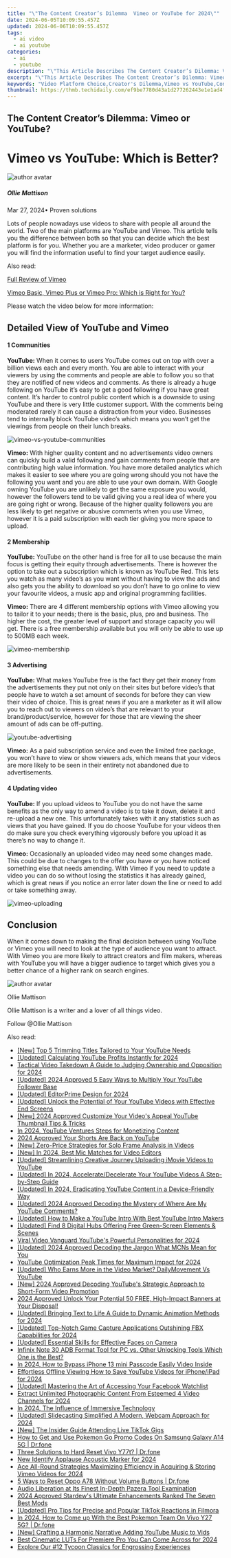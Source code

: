 ```yaml
---
title: "\"The Content Creator’s Dilemma  Vimeo or YouTube for 2024\""
date: 2024-06-05T10:09:55.457Z
updated: 2024-06-06T10:09:55.457Z
tags:
  - ai video
  - ai youtube
categories:
  - ai
  - youtube
description: "\"This Article Describes The Content Creator’s Dilemma: Vimeo or YouTube for 2024\""
excerpt: "\"This Article Describes The Content Creator’s Dilemma: Vimeo or YouTube for 2024\""
keywords: "Video Platform Choice,Creator's Dilemma,Vimeo vs YouTube,Content Marketing,Streaming Strategy,Online Video Trends,Digital Publishing Decisions"
thumbnail: https://thmb.techidaily.com/ef9be7780d43a1d277262443e1e1ad4f9cd5011c4e9a9bd97f972e7408a7d734.jpg
---
```


## The Content Creator’s Dilemma: Vimeo or YouTube?

# Vimeo vs YouTube: Which is Better?

![author avatar](https://images.wondershare.com/filmora/article-images/ollie-mattison.jpg)

##### Ollie Mattison

 Mar 27, 2024• Proven solutions

Lots of people nowadays use videos to share with people all around the world. Two of the main platforms are YouTube and Vimeo. This article tells you the difference between both so that you can decide which the best platform is for you. Whether you are a marketer, video producer or gamer you will find the information useful to find your target audience easily.

Also read:

[Full Review of Vimeo](https://tools.techidaily.com/wondershare/filmora/download/)

[Vimeo Basic, Vimeo Plus or Vimeo Pro: Which is Right for You?](https://tools.techidaily.com/wondershare/filmora/download/)

Please watch the video below for more information:

## Detailed View of YouTube and Vimeo

#### 1  Communities

**YouTube:** When it comes to users YouTube comes out on top with over a billion views each and every month. You are able to interact with your viewers by using the comments and people are able to follow you so that they are notified of new videos and comments. As there is already a huge following on YouTube it’s easy to get a good following if you have great content. It’s harder to control public content which is a downside to using YouTube and there is very little customer support. With the comments being moderated rarely it can cause a distraction from your video. Businesses tend to internally block YouTube video’s which means you won’t get the viewings from people on their lunch breaks.

![vimeo-vs-youtube-communities](https://images.wondershare.com/filmora/article-images/vimeo-vs-youtube-communities.jpg)

**Vimeo:** With higher quality content and no advertisements video owners can quickly build a valid following and gain comments from people that are contributing high value information. You have more detailed analytics which makes it easier to see where you are going wrong should you not have the following you want and you are able to use your own domain. With Google owning YouTube you are unlikely to get the same exposure you would, however the followers tend to be valid giving you a real idea of where you are going right or wrong. Because of the higher quality followers you are less likely to get negative or abusive comments when you use Vimeo, however it is a paid subscription with each tier giving you more space to upload.

#### 2  Membership

**YouTube:** YouTube on the other hand is free for all to use because the main focus is getting their equity through advertisements. There is however the option to take out a subscription which is known as YouTube Red. This lets you watch as many video’s as you want without having to view the ads and also gets you the ability to download so you don’t have to go online to view your favourite videos, a music app and original programming facilities.

**Vimeo:** There are 4 different membership options with Vimeo allowing you to tailor it to your needs; there is the basic, plus, pro and business. The higher the cost, the greater level of support and storage capacity you will get. There is a free membership available but you will only be able to use up to 500MB each week.

![vimeo-membership](https://images.wondershare.com/filmora/article-images/vimeo-membership.jpg)

#### 3  Advertising

**YouTube:** What makes YouTube free is the fact they get their money from the advertisements they put not only on their sites but before video’s that people have to watch a set amount of seconds for before they can view their video of choice. This is great news if you are a marketer as it will allow you to reach out to viewers on video’s that are relevant to your brand/product/service, however for those that are viewing the sheer amount of ads can be off-putting.

![youtube-advertising](https://images.wondershare.com/filmora/article-images/youtube-advertising.jpg)

**Vimeo:** As a paid subscription service and even the limited free package, you won’t have to view or show viewers ads, which means that your videos are more likely to be seen in their entirety not abandoned due to advertisements.

#### 4  Updating video

**YouTube:** If you upload videos to YouTube you do not have the same benefits as the only way to amend a video is to take it down, delete it and re-upload a new one. This unfortunately takes with it any statistics such as views that you have gained. If you do choose YouTube for your videos then do make sure you check everything vigorously before you upload it as there’s no way to change it.

**Vimeo:** Occasionally an uploaded video may need some changes made. This could be due to changes to the offer you have or you have noticed something else that needs amending. With Vimeo if you need to update a video you can do so without losing the statistics it has already gained, which is great news if you notice an error later down the line or need to add or take something away.

![vimeo-uploading](https://images.wondershare.com/filmora/article-images/vimeo-uploading.jpg)

## Conclusion

When it comes down to making the final decision between using YouTube or Vimeo you will need to look at the type of audience you want to attract. With Vimeo you are more likely to attract creators and film makers, whereas with YouTube you will have a bigger audience to target which gives you a better chance of a higher rank on search engines.

![author avatar](https://images.wondershare.com/filmora/article-images/ollie-mattison.jpg)

Ollie Mattison

Ollie Mattison is a writer and a lover of all things video.

Follow @Ollie Mattison

<span class="atpl-alsoreadstyle">Also read:</span>
<div><ul>
<li><a href="https://facebook-video-footage.techidaily.com/new-top-5-trimming-titles-tailored-to-your-youtube-needs/"><u>[New] Top 5 Trimming Titles Tailored to Your YouTube Needs</u></a></li>
<li><a href="https://facebook-video-footage.techidaily.com/updated-calculating-youtube-profits-instantly-for-2024/"><u>[Updated] Calculating YouTube Profits Instantly for 2024</u></a></li>
<li><a href="https://facebook-video-footage.techidaily.com/tactical-video-takedown-a-guide-to-judging-ownership-and-opposition-for-2024/"><u>Tactical Video Takedown  A Guide to Judging Ownership and Opposition for 2024</u></a></li>
<li><a href="https://facebook-video-footage.techidaily.com/updated-2024-approved-5-easy-ways-to-multiply-your-youtube-follower-base/"><u>[Updated] 2024 Approved  5 Easy Ways to Multiply Your YouTube Follower Base</u></a></li>
<li><a href="https://facebook-video-footage.techidaily.com/updated-editorprime-design-for-2024/"><u>[Updated] EditorPrime Design for 2024</u></a></li>
<li><a href="https://facebook-video-footage.techidaily.com/updated-unlock-the-potential-of-your-youtube-videos-with-effective-end-screens/"><u>[Updated] Unlock the Potential of Your YouTube Videos with Effective End Screens</u></a></li>
<li><a href="https://facebook-video-footage.techidaily.com/new-2024-approved-customize-your-videos-appeal-youtube-thumbnail-tips-and-tricks/"><u>[New] 2024 Approved  Customize Your Video's Appeal  YouTube Thumbnail Tips & Tricks</u></a></li>
<li><a href="https://facebook-video-footage.techidaily.com/in-2024-youtube-ventures-steps-for-monetizing-content/"><u>In 2024, YouTube Ventures  Steps for Monetizing Content</u></a></li>
<li><a href="https://facebook-video-footage.techidaily.com/2024-approved-your-shorts-are-back-on-youtube/"><u>2024 Approved  Your Shorts Are Back on YouTube</u></a></li>
<li><a href="https://facebook-video-footage.techidaily.com/new-zero-price-strategies-for-solo-frame-analysis-in-videos/"><u>[New] Zero-Price Strategies for Solo Frame Analysis in Videos</u></a></li>
<li><a href="https://facebook-video-footage.techidaily.com/new-in-2024-best-mic-matches-for-video-editors/"><u>[New] In 2024, Best Mic Matches for Video Editors</u></a></li>
<li><a href="https://facebook-video-footage.techidaily.com/updated-streamlining-creative-journey-uploading-imovie-videos-to-youtube/"><u>[Updated] Streamlining Creative Journey  Uploading iMovie Videos to YouTube</u></a></li>
<li><a href="https://facebook-video-footage.techidaily.com/updated-in-2024-acceleratedecelerate-your-youtube-videos-a-step-by-step-guide/"><u>[Updated] In 2024, Accelerate/Decelerate Your YouTube Videos  A Step-by-Step Guide</u></a></li>
<li><a href="https://facebook-video-footage.techidaily.com/updated-in-2024-eradicating-youtube-content-in-a-device-friendly-way/"><u>[Updated] In 2024, Eradicating YouTube Content in a Device-Friendly Way</u></a></li>
<li><a href="https://facebook-video-footage.techidaily.com/updated-2024-approved-decoding-the-mystery-of-where-are-my-youtube-comments/"><u>[Updated] 2024 Approved  Decoding the Mystery of Where Are My YouTube Comments?</u></a></li>
<li><a href="https://facebook-video-footage.techidaily.com/updated-how-to-make-a-youtube-intro-with-best-youtube-intro-makers/"><u>[Updated] How to Make a YouTube Intro With Best YouTube Intro Makers</u></a></li>
<li><a href="https://facebook-video-footage.techidaily.com/updated-find-8-digital-hubs-offering-free-green-screen-elements-and-scenes/"><u>[Updated] Find 8 Digital Hubs Offering Free Green-Screen Elements & Scenes</u></a></li>
<li><a href="https://facebook-video-footage.techidaily.com/viral-video-vanguard-youtubes-powerful-personalities-for-2024/"><u>Viral Video Vanguard  YouTube's Powerful Personalities for 2024</u></a></li>
<li><a href="https://facebook-video-footage.techidaily.com/updated-2024-approved-decoding-the-jargon-what-mcns-mean-for-you/"><u>[Updated] 2024 Approved  Decoding the Jargon  What MCNs Mean for You</u></a></li>
<li><a href="https://facebook-video-footage.techidaily.com/youtube-optimization-peak-times-for-maximum-impact-for-2024/"><u>YouTube Optimization  Peak Times for Maximum Impact for 2024</u></a></li>
<li><a href="https://facebook-video-footage.techidaily.com/updated-who-earns-more-in-the-video-market-dailymovement-vs-youtube/"><u>[Updated] Who Earns More in the Video Market? DailyMovement Vs YouTube</u></a></li>
<li><a href="https://facebook-video-footage.techidaily.com/new-2024-approved-decoding-youtubes-strategic-approach-to-short-form-video-promotion/"><u>[New] 2024 Approved  Decoding YouTube's Strategic Approach to Short-Form Video Promotion</u></a></li>
<li><a href="https://facebook-video-footage.techidaily.com/2024-approved-unlock-your-potential-50-free-high-impact-banners-at-your-disposal/"><u>2024 Approved  Unlock Your Potential  50 FREE, High-Impact Banners at Your Disposal!</u></a></li>
<li><a href="https://facebook-video-footage.techidaily.com/updated-bringing-text-to-life-a-guide-to-dynamic-animation-methods-for-2024/"><u>[Updated] Bringing Text to Life  A Guide to Dynamic Animation Methods for 2024</u></a></li>
<li><a href="https://remote-screen-capture.techidaily.com/updated-top-notch-game-capture-applications-outshining-fbx-capabilities-for-2024/"><u>[Updated] Top-Notch Game Capture Applications Outshining FBX Capabilities for 2024</u></a></li>
<li><a href="https://remote-screen-capture.techidaily.com/updated-essential-skills-for-effective-faces-on-camera/"><u>[Updated] Essential Skills for Effective Faces on Camera</u></a></li>
<li><a href="https://bypass-frp.techidaily.com/infinix-note-30-adb-format-tool-for-pc-vs-other-unlocking-tools-which-one-is-the-best-by-drfone-android/"><u>Infinix Note 30 ADB Format Tool for PC vs. Other Unlocking Tools Which One is the Best?</u></a></li>
<li><a href="https://ios-unlock.techidaily.com/in-2024-how-to-bypass-iphone-13-mini-passcode-easily-video-inside-by-drfone-ios/"><u>In 2024, How to Bypass iPhone 13 mini Passcode Easily Video Inside</u></a></li>
<li><a href="https://youtube-videos.techidaily.com/effortless-offline-viewing-how-to-save-youtube-videos-for-iphoneipad-for-2024/"><u>Effortless Offline Viewing  How to Save YouTube Videos for iPhone/iPad for 2024</u></a></li>
<li><a href="https://facebook-video-recording.techidaily.com/updated-mastering-the-art-of-accessing-your-facebook-watchlist/"><u>[Updated] Mastering the Art of Accessing Your Facebook Watchlist</u></a></li>
<li><a href="https://youtube-stream.techidaily.com/extract-unlimited-photographic-content-from-esteemed-4-video-channels-for-2024/"><u>Extract Unlimited Photographic Content From Esteemed 4 Video Channels for 2024</u></a></li>
<li><a href="https://some-skills.techidaily.com/in-2024-the-influence-of-immersive-technology/"><u>In 2024, The Influence of Immersive Technology</u></a></li>
<li><a href="https://screen-activity-recording.techidaily.com/updated-slidecasting-simplified-a-modern-webcam-approach-for-2024/"><u>[Updated] Slidecasting Simplified  A Modern, Webcam Approach for 2024</u></a></li>
<li><a href="https://tiktok-video-recordings.techidaily.com/new-the-insider-guide-attending-live-tiktok-gigs/"><u>[New] The Insider Guide  Attending Live TikTok Gigs</u></a></li>
<li><a href="https://change-location.techidaily.com/how-to-get-and-use-pokemon-go-promo-codes-on-samsung-galaxy-a14-5g-drfone-by-drfone-virtual-android/"><u>How to Get and Use Pokemon Go Promo Codes On Samsung Galaxy A14 5G | Dr.fone</u></a></li>
<li><a href="https://techidaily.com/three-solutions-to-hard-reset-vivo-y77t-drfone-by-drfone-reset-android-reset-android/"><u>Three Solutions to Hard Reset Vivo Y77t? | Dr.fone</u></a></li>
<li><a href="https://audio-shaping.techidaily.com/new-identify-applause-acoustic-marker-for-2024/"><u>New Identify Applause Acoustic Marker for 2024</u></a></li>
<li><a href="https://vimeo-videos.techidaily.com/ace-all-round-strategies-maximizing-efficiency-in-acquiring-and-storing-vimeo-videos-for-2024/"><u>Ace All-Round Strategies  Maximizing Efficiency in Acquiring & Storing Vimeo Videos for 2024</u></a></li>
<li><a href="https://phone-solutions.techidaily.com/5-ways-to-reset-oppo-a78-without-volume-buttons-drfone-by-drfone-reset-android-reset-android/"><u>5 Ways to Reset Oppo A78 Without Volume Buttons | Dr.fone</u></a></li>
<li><a href="https://extra-lessons.techidaily.com/audio-liberation-at-its-finest-in-depth-pazera-tool-examination/"><u>Audio Liberation at Its Finest  In-Depth Pazera Tool Examination</u></a></li>
<li><a href="https://screen-recording.techidaily.com/2024-approved-stardews-ultimate-enhancements-ranked-the-seven-best-mods/"><u>2024 Approved  Stardew's Ultimate Enhancements Ranked  The Seven Best Mods</u></a></li>
<li><a href="https://tiktok-clips.techidaily.com/updated-pro-tips-for-precise-and-popular-tiktok-reactions-in-filmora/"><u>[Updated] Pro Tips for Precise and Popular TikTok Reactions in Filmora</u></a></li>
<li><a href="https://change-location.techidaily.com/in-2024-how-to-come-up-with-the-best-pokemon-team-on-vivo-y27-5g-drfone-by-drfone-virtual-android/"><u>In 2024, How to Come up With the Best Pokemon Team On Vivo Y27 5G? | Dr.fone</u></a></li>
<li><a href="https://extra-tips.techidaily.com/new-crafting-a-harmonic-narrative-adding-youtube-music-to-vids/"><u>[New] Crafting a Harmonic Narrative  Adding YouTube Music to Vids</u></a></li>
<li><a href="https://ai-video-editing.techidaily.com/best-cinematic-luts-for-premiere-pro-you-can-come-across-for-2024/"><u>Best Cinematic LUTs For Premiere Pro You Can Come Across for 2024</u></a></li>
<li><a href="https://on-screen-recording.techidaily.com/explore-our-12-tycoon-classics-for-engrossing-experiences/"><u>Explore Our #12 Tycoon Classics for Engrossing Experiences</u></a></li>
</ul></div>

<ins class="adsbygoogle"
      style="display:block"
      data-ad-client="ca-pub-7571918770474297"
      data-ad-slot="8358498916"
      data-ad-format="auto"
      data-full-width-responsive="true"></ins>